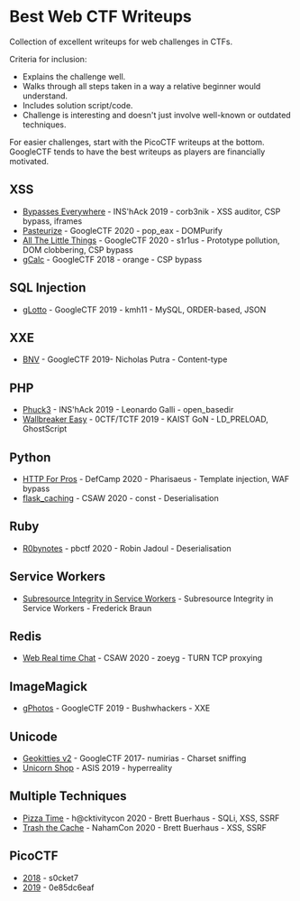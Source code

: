 # Best Web CTF Writeups

Collection of excellent writeups for web challenges in CTFs.

Criteria for inclusion:
 - Explains the challenge well.
 - Walks through all steps taken in a way a relative beginner would understand.
 - Includes solution script/code.
 - Challenge is interesting and doesn't just involve well-known or outdated techniques.

For easier challenges, start with the PicoCTF writeups at the bottom.
GoogleCTF tends to have the best writeups as players are financially motivated.

## XSS
 - [Bypasses Everywhere](https://corb3nik.github.io/blog/ins-hack-2019/bypasses-everywhere) - INS'hAck 2019 - corb3nik - XSS auditor, CSP bypass, iframes
 - [Pasteurize](https://pop-eax.github.io/blog/posts/ctf-writeup/web/xss/2020/08/23/googlectf2020-pasteurize-tech-support-challenge-writeups/) - GoogleCTF 2020 - pop_eax - DOMPurify
 - [All The Little Things](https://blog.s1r1us.ninja/CTF/IuseBing) - GoogleCTF 2020 - s1r1us - Prototype pollution, DOM clobbering, CSP bypass
 - [gCalc](https://blog.orange.tw/2018/06/google-ctf-2018-quals-web-gcalc.html) - GoogleCTF 2018 - orange - CSP bypass

## SQL Injection
 - [gLotto](https://ctftime.org/writeup/15812) - GoogleCTF 2019 - kmh11 - MySQL, ORDER-based, JSON

## XXE
 - [BNV](https://medium.com/hmif-itb/googlectf-2019-web-bnv-writeup-nicholas-rianto-putra-medium-b8e2d86d78b2) - GoogleCTF 2019- Nicholas Putra - Content-type

## PHP
 - [Phuck3](https://flagbot.ch/posts/phuck3/) - INS'hAck 2019 - Leonardo Galli - open_basedir
 - [Wallbreaker Easy](https://github.com/mdsnins/ctf-writeups/blob/master/2019/0ctf%202019/Wallbreaker%20Easy/WallbreakerEasy.md) - 0CTF/TCTF 2019 - KAIST GoN - LD_PRELOAD, GhostScript

## Python
 - [HTTP For Pros](https://ctftime.org/writeup/25264) - DefCamp 2020 - Pharisaeus - Template injection, WAF bypass
 - [flask_caching](https://ctftime.org/writeup/23360) - CSAW 2020 - const - Deserialisation

## Ruby
 - [R0bynotes](https://flagbot.ch/posts/r0bynotes/) - pbctf 2020 - Robin Jadoul - Deserialisation

## Service Workers
 - [Subresource Integrity in Service Workers](https://frederik-braun.com/sw-sri-challenge.html) - Subresource Integrity in Service Workers - Frederick Braun

## Redis
 - [Web Real time Chat](https://github.com/zoeyg/public-write-ups/blob/master/csaw-2020/web-real-time-chat.md) - CSAW 2020 - zoeyg - TURN TCP proxying

## ImageMagick
 - [gPhotos](https://blog.bushwhackers.ru/googlectf-2019-gphotos-writeup/) - GoogleCTF 2019 - Bushwhackers - XXE

## Unicode
 - [Geokitties v2](https://github.com/numirias/ctf/blob/master/writeup-google-ctf-2017-geokitties-v2.md) - GoogleCTF 2017- numirias - Charset sniffing
 - [Unicorn Shop](https://github.com/hyperreality/ctf-writeups/tree/master/2019-asis) - ASIS 2019 - hyperreality

## Multiple Techniques
 - [Pizza Time](https://buer.haus/2020/07/31/hcktivitycon-pizza-time-web-750/) - h@cktivitycon 2020 - Brett Buerhaus - SQLi, XSS, SSRF
 - [Trash the Cache](https://buer.haus/2020/06/14/nahamcon-trash-the-cache-write-up-web-1000/) - NahamCon 2020 - Brett Buerhaus - XSS, SSRF

## PicoCTF
 - [2018](https://s0cket7.com/picoctf-web/) - s0cket7
 - [2019](https://github.com/0e85dc6eaf/CTF-Writeups/tree/master/PicoCTF%202019/Web%20Exploitation) - 0e85dc6eaf
